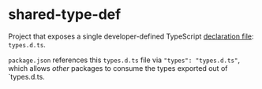 # shared-type-def

Project that exposes a single developer-defined TypeScript [declaration file](https://en.wikipedia.org/wiki/TypeScript#Declaration_files): `types.d.ts`.

`package.json` references this `types.d.ts` file via `"types": "types.d.ts"`, which allows _other_ packages to consume the types exported out of `types.d.ts.
